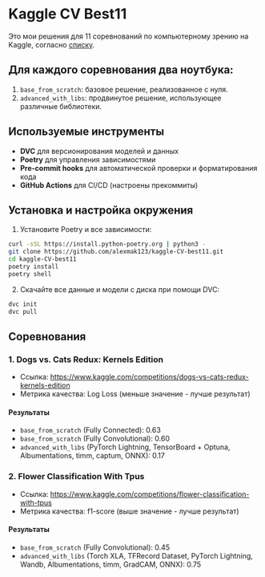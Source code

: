# Kaggle CV Best11

Это мои решения для 11 соревнований по компьютерному зрению на Kaggle, согласно
[списку](https://www.kaggle.com/discussions/general/205017).

## Для каждого соревнования два ноутбука:

1. `base_from_scratch`: базовое решение, реализованное с нуля.
2. `advanced_with_libs`: продвинутое решение, использующее различные библиотеки.

## Используемые инструменты

- **DVC** для версионирования моделей и данных
- **Poetry** для управления зависимостями
- **Pre-commit hooks** для автоматической проверки и форматирования кода
- **GitHub Actions** для CI/CD (настроены прекоммиты)

## Установка и настройка окружения

1. Установите Poetry и все зависимости:

```bash
curl -sSL https://install.python-poetry.org | python3 -
git clone https://github.com/alexmak123/kaggle-CV-best11.git
cd kaggle-CV-best11
poetry install
poetry shell
```

2. Скачайте все данные и модели с диска при помощи DVC:

```bash
dvc init
dvc pull
```

## Соревнования

### 1. Dogs vs. Cats Redux: Kernels Edition

- Ссылка: https://www.kaggle.com/competitions/dogs-vs-cats-redux-kernels-edition
- Метрика качества: Log Loss (меньше значение - лучше результат)

#### Результаты

- `base_from_scratch` (Fully Connected): 0.63
- `base_from_scratch` (Fully Convolutional): 0.60
- `advanced_with_libs` (PyTorch Lightning, TensorBoard + Optuna, Albumentations,
  timm, captum, ONNX): 0.17

### 2. Flower Classification With Tpus

- Ссылка: https://www.kaggle.com/competitions/flower-classification-with-tpus
- Метрика качества: f1-score (выше значение - лучше результат)

#### Результаты

- `base_from_scratch` (Fully Convolutional): 0.45
- `advanced_with_libs` (Torch XLA, TFRecord Dataset, PyTorch Lightning, Wandb,
  Albumentations, timm, GradCAM, ONNX): 0.75
